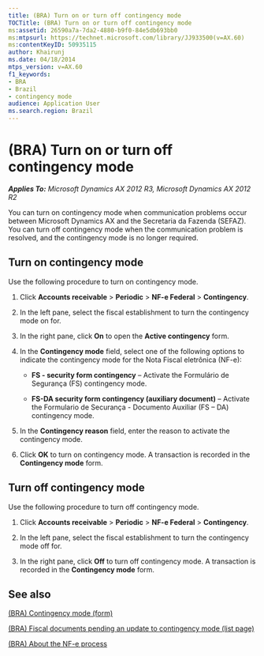 ```yaml
---
title: (BRA) Turn on or turn off contingency mode
TOCTitle: (BRA) Turn on or turn off contingency mode
ms:assetid: 26590a7a-7da2-4880-b9f0-84e5db693bb0
ms:mtpsurl: https://technet.microsoft.com/library/JJ933500(v=AX.60)
ms:contentKeyID: 50935115
author: Khairunj
ms.date: 04/18/2014
mtps_version: v=AX.60
f1_keywords:
- BRA
- Brazil
- contingency mode
audience: Application User
ms.search.region: Brazil
---
```


# (BRA) Turn on or turn off contingency mode 


_**Applies To:** Microsoft Dynamics AX 2012 R3, Microsoft Dynamics AX 2012 R2_

You can turn on contingency mode when communication problems occur between Microsoft Dynamics AX and the Secretaria da Fazenda (SEFAZ). You can turn off contingency mode when the communication problem is resolved, and the contingency mode is no longer required.

## Turn on contingency mode

Use the following procedure to turn on contingency mode.

1.  Click **Accounts receivable** \> **Periodic** \> **NF-e Federal** \> **Contingency**.

2.  In the left pane, select the fiscal establishment to turn the contingency mode on for.

3.  In the right pane, click **On** to open the **Active contingency** form.

4.  In the **Contingency mode** field, select one of the following options to indicate the contingency mode for the Nota Fiscal eletrônica (NF-e):
    
      - **FS - security form contingency** – Activate the Formulário de Segurança (FS) contingency mode.
    
      - **FS-DA security form contingency (auxiliary document)** – Activate the Formulario de Securança - Documento Auxiliar (FS – DA) contingency mode.

5.  In the **Contingency reason** field, enter the reason to activate the contingency mode.

6.  Click **OK** to turn on contingency mode. A transaction is recorded in the **Contingency mode** form.

## Turn off contingency mode

Use the following procedure to turn off contingency mode.

1.  Click **Accounts receivable** \> **Periodic** \> **NF-e Federal** \> **Contingency**.

2.  In the left pane, select the fiscal establishment to turn the contingency mode off for.

3.  In the right pane, click **Off** to turn off contingency mode. A transaction is recorded in the **Contingency mode** form.

## See also

[(BRA) Contingency mode (form)](https://technet.microsoft.com/library/jj933511\(v=ax.60\))

[(BRA) Fiscal documents pending an update to contingency mode (list page)](https://technet.microsoft.com/library/jj937991\(v=ax.60\))

[(BRA) About the NF-e process](bra-about-the-nf-e-process.md)

  


